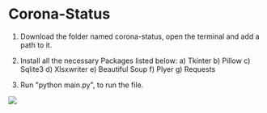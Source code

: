 # Corona-Status
1. Download the folder named corona-status, open the terminal and add a path to it.

2. Install all the necessary Packages listed below:
a) Tkinter
  b) Pillow
  c) Sqlite3
  d) Xlsxwriter
  e) Beautiful Soup
  f) Plyer
  g) Requests
  
3. Run "python main.py", to run the file.

![](images/1.png)
